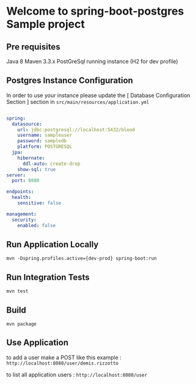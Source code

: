# Welcome to spring-boot-postgres Sample project

## Pre requisites
Java 8
Maven 3.3.x
PostGreSql running instance (H2 for dev profile)

## Postgres Instance Configuration
In order to use your instance please update the [ Database Configuration Section ] section in ```src/main/resources/application.yml```

```yaml

spring:
  datasource:
    url: jdbc:postgresql://localhost:5432/blood
    username: sampleuser
    password: sampledb
    platform: POSTGRESQL
  jpa:
    hibernate:
      ddl-auto: create-drop
    show-sql: true
server:
  port: 8080

endpoints:
  health:
    sensitive: false

management:
  security:
    enabled: false
```

## Run Application Locally
```mvn -Dspring.profiles.active={dev-prod} spring-boot:run```

## Run Integration Tests
```mvn test```

##  Build
```mvn package```

## Use Application
to add a user make a POST like this example : ```http://localhost:8080/user/demis.rizzotto```

to list all application users : ```http://localhost:8080/user```
